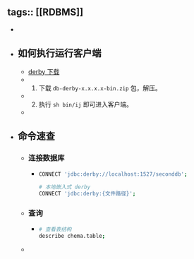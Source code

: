 tags:: [[RDBMS]]
---

-
- ## 如何执行运行客户端
	- [derby 下载](https://db.apache.org/derby/derby_downloads.html)
	- 1. 下载 `db-derby-x.x.x.x-bin.zip` 包，解压。
	- 2. 执行 `sh bin/ij` 即可进入客户端。
	-
- ## 命令速查
	- ### 连接数据库
		- ``` sh
		  CONNECT 'jdbc:derby://localhost:1527/seconddb';
		  
		  # 本地嵌入式 derby
		  CONNECT 'jdbc:derby:{文件路径}';
		  ```
	- ### 查询
		- ``` sh
		  # 查看表结构
		  describe chema.table;
		  ```
	-